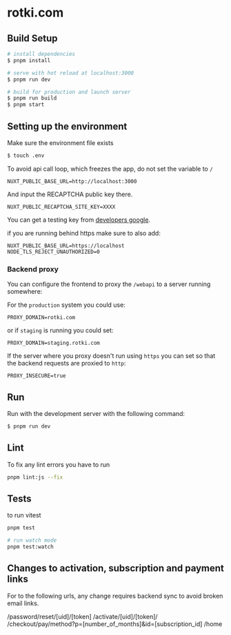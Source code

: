# rotki.com

## Build Setup

```bash
# install dependencies
$ pnpm install

# serve with hot reload at localhost:3000
$ pnpm run dev

# build for production and launch server
$ pnpm run build
$ pnpm start
```

## Setting up the environment

Make sure the environment file exists

```bash
$ touch .env
```

To avoid api call loop, which freezes the app, do not set the variable to `/`

```dotenv
NUXT_PUBLIC_BASE_URL=http://localhost:3000
```

And input the RECAPTCHA public key there.

```dotenv
NUXT_PUBLIC_RECAPTCHA_SITE_KEY=XXXX
```

You can get a testing key
from [developers google](https://developers.google.com/recaptcha/docs/faq#id-like-to-run-automated-tests-with-recaptcha.-what-should-i-do).

if you are running behind https make sure to also add:

```dotenv
NUXT_PUBLIC_BASE_URL=https://localhost
NODE_TLS_REJECT_UNAUTHORIZED=0
```

### Backend proxy

You can configure the frontend to proxy the `/webapi` to a server running somewhere:

For the `production` system you could use:

```dotenv
PROXY_DOMAIN=rotki.com
```

or if `staging` is running you could set:

```dotenv
PROXY_DOMAIN=staging.rotki.com
```

If the server where you proxy doesn't run using `https` you can set so that the backend requests are proxied to `http`:

```dotenv
PROXY_INSECURE=true
```

## Run

Run with the development server with the following command:

```bash
$ pnpm run dev
```

## Lint

To fix any lint errors you have to run

```bash
pnpm lint:js --fix
```

## Tests

to run vitest

```bash
pnpm test

# run watch mode
pnpm test:watch
```

## Changes to activation, subscription and payment links

For to the following urls, any change requires backend sync to avoid broken email links.

/password/reset/[uid]/[token]
/activate/[uid]/[token]/
/checkout/pay/method?p=[number_of_months]&id=[subscription_id]
/home
